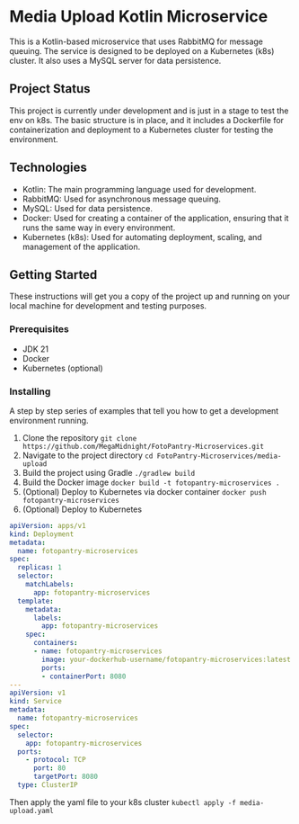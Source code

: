 # Media Upload Kotlin Microservice

This is a Kotlin-based microservice that uses RabbitMQ for message queuing. The service is designed to be deployed on a Kubernetes (k8s) cluster. It also uses a MySQL server for data persistence.

## Project Status

This project is currently under development and is just in a stage to test the env on k8s. The basic structure is in place, and it includes a Dockerfile for containerization and deployment to a Kubernetes cluster for testing the environment.

## Technologies

- Kotlin: The main programming language used for development.
- RabbitMQ: Used for asynchronous message queuing.
- MySQL: Used for data persistence.
- Docker: Used for creating a container of the application, ensuring that it runs the same way in every environment.
- Kubernetes (k8s): Used for automating deployment, scaling, and management of the application.

## Getting Started

These instructions will get you a copy of the project up and running on your local machine for development and testing purposes.

### Prerequisites

- JDK 21
- Docker
- Kubernetes (optional)

### Installing

A step by step series of examples that tell you how to get a development environment running.

1. Clone the repository
```git clone https://github.com/MegaMidnight/FotoPantry-Microservices.git```
2. Navigate to the project directory
```cd FotoPantry-Microservices/media-upload```
3. Build the project using Gradle
```./gradlew build```
4. Build the Docker image
```docker build -t fotopantry-microservices .```
5. (Optional) Deploy to Kubernetes via docker container
```docker push fotopantry-microservices```
6. (Optional) Deploy to Kubernetes
```yaml 
apiVersion: apps/v1
kind: Deployment
metadata:
  name: fotopantry-microservices
spec:
  replicas: 1
  selector:
    matchLabels:
      app: fotopantry-microservices
  template:
    metadata:
      labels:
        app: fotopantry-microservices
    spec:
      containers:
      - name: fotopantry-microservices
        image: your-dockerhub-username/fotopantry-microservices:latest
        ports:
        - containerPort: 8080
---
apiVersion: v1
kind: Service
metadata:
  name: fotopantry-microservices
spec:
  selector:
    app: fotopantry-microservices
  ports:
    - protocol: TCP
      port: 80
      targetPort: 8080
  type: ClusterIP
  ```
Then apply the yaml file to your k8s cluster
```kubectl apply -f media-upload.yaml```
